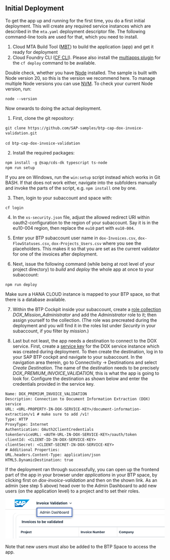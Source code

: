 ## Initial Deployment
To get the app up and running for the first time, you do a first initial deployment. This will create any required service instances which are described in the
`mta.yaml` deployment descriptor file. The following command-line tools are used for that, which you need to install.

1. Cloud MTA Build Tool ([MBT](https://sap.github.io/cloud-mta-build-tool/)) to build the application (app) and get it ready for deployment
2. Cloud Foundry CLI ([CF CLI](https://github.com/cloudfoundry/cli/wiki/V8-CLI-Installation-Guide)). Please also install the [multiapps plugin](https://github.com/cloudfoundry/multiapps-cli-plugin?tab=readme-ov-file#cf-community-plugin-repository) for the `cf deploy` command to be available.

Double check, whether you have [Node](https://nodejs.org/en) installed. The sample is built with Node version 20, so this is the version we recommend here.
To manage multiple Node versions you can use [NVM](https://github.com/nvm-sh/nvm). To check your current Node version, run:
```
node --version
```

Now onwards to doing the actual deployment.

1. First, clone the git repository:
```
git clone https://github.com/SAP-samples/btp-cap-dox-invoice-validation.git

cd btp-cap-dox-invoice-validation 
```

2. Install the required packages:
```
npm install -g @sap/cds-dk typescript ts-node
npm run setup
```

If you are on Windows, run the `win:setup` script instead which works in Git BASH. If that does not work either, navigate into the subfolders manually and invoke the parts of the script, e.g. `npm install` one by one.

3. Then, login to your subaccount and space with:
```
cf login
```

4. In the `xs-security.json` file, adjust the allowed redirect URI within oauth2-configuration to the region of your subaccount. Say it is in the eu10-004 region, then replace the `eu10` part with `eu10-004`.

5. Enter your BTP subaccount user name in `dox-Invoices.csv`, `dox-FlowStatuses.csv`, `dox-Projects_Users.csv` where you see the placeholders. This makes it so that you are set as the current validator for one of the invoices after deployment.

6. Next, issue the following command (while being at root level of your project directory) to _build_ and _deploy_ the whole app at once to your subaccount:
```
npm run deploy
```

Make sure a HANA CLOUD instance is mapped to your BTP space, so that there is a database available. 

7. Within the BTP Cockpit inside your subaccount, create a [role collection](https://cap.cloud.sap/docs/node.js/authentication#auth-in-cockpit) _DOX\_Mission\_Administrator_ and add the _Administrator_ role to it; then assign yourself to the collection. (The role was precreated during the deployment and you will find it in the roles list under _Security_ in your subaccount, if you filter by _mission_.)

8. Last but not least, the app needs a destination to connect to the DOX service.
First, create a [service key](https://help.sap.com/docs/service-manager/sap-service-manager/creating-service-keys-in-cloud-foundry?version=Cloud&locale=en-US)
for the DOX service instance which was created during deployment.  To then create the destination, log in to your SAP BTP cockpit and navigate to your
subaccount. In the navigation area therein, go to Connectivity -> Destinations and select _Create Destination_. The name of the destination
needs to be precisely _DOX_PREMIUM_INVOICE_VALIDATION_, this is what the app is going to look for. Configure the destination as shown below and enter the
credentials provided in the service key.

```
Name: DOX_PREMIUM_INVOICE_VALIDATION
Description: Connection to Document Information Extraction (DOX) service
URL: <URL-PROPERTY-IN-DOX-SERVICE-KEY>/document-information-extraction/v1 # make sure to add /v1!
Type: HTTP
ProxyType: Internet
Authentication: OAuth2ClientCredentials
tokenServiceURL: <AUTH-URL-IN-DOX-SERVICE-KEY>/oauth/token
clientId: <CLIENT-ID-IN-DOX-SERVICE-KEY>
clientSecret: <CLIENT-SECRET-IN-DOX-SERVICE-KEY>
# Additional Properties:
URL.headers.Content-Type: application/json
HTML5.DynamicDestination: true
```

If the deployment ran through successfully, you can open up the frontend part of the app in your browser under _applications_ in your BTP space, by clicking first
on _dox-invoice-validation_ and then on the shown link. As an admin (see step 5 above) head over to the Admin Dashboard to add new users (on the application level) to a project and to set their roles.

![Admin Dashboard](../1-intro/images/Head_to_Admin_Dashboard.png)

Note that new users must also be added to the BTP Space to access the app.
